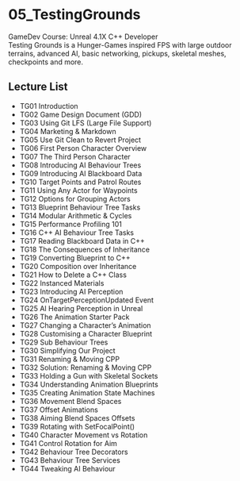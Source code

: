 # 05_TestingGrounds
GameDev Course: Unreal 4.1X C++ Developer\
Testing Grounds is a Hunger-Games inspired FPS with large outdoor terrains, advanced AI, basic networking, pickups, skeletal meshes, checkpoints and more.

## Lecture List
* TG01 Introduction
* TG02 Game Design Document (GDD)
* TG03 Using Git LFS (Large File Support)
* TG04 Marketing & Markdown
* TG05 Use Git Clean to Revert Project
* TG06 First Person Character Overview
* TG07 The Third Person Character
* TG08 Introducing AI Behaviour Trees
* TG09 Introducing AI Blackboard Data
* TG10 Target Points and Patrol Routes
* TG11 Using Any Actor for Waypoints
* TG12 Options for Grouping Actors
* TG13 Blueprint Behaviour Tree Tasks
* TG14 Modular Arithmetic & Cycles
* TG15 Performance Profiling 101
* TG16 C++ AI Behaviour Tree Tasks
* TG17 Reading Blackboard Data in C++
* TG18 The Consequences of Inheritance
* TG19 Converting Blueprint to C++
* TG20 Composition over Inheritance
* TG21 How to Delete a C++ Class
* TG22 Instanced Materials
* TG23 Introducing AI Perception
* TG24 OnTargetPerceptionUpdated Event
* TG25 AI Hearing Perception in Unreal
* TG26 The Animation Starter Pack
* TG27 Changing a Character’s Animation
* TG28 Customising a Character Blueprint
* TG29 Sub Behaviour Trees
* TG30 Simplifying Our Project
* TG31 Renaming & Moving CPP
* TG32 Solution: Renaming & Moving CPP
* TG33 Holding a Gun with Skeletal Sockets
* TG34 Understanding Animation Blueprints
* TG35 Creating Animation State Machines
* TG36 Movement Blend Spaces
* TG37 Offset Animations
* TG38 Aiming Blend Spaces Offsets
* TG39 Rotating with SetFocalPoint()
* TG40 Character Movement vs Rotation
* TG41 Control Rotation for Aim
* TG42 Behaviour Tree Decorators
* TG43 Behaviour Tree Services
* TG44 Tweaking AI Behaviour
